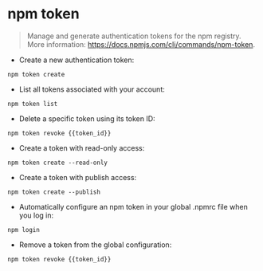 # npm token

> Manage and generate authentication tokens for the npm registry.
> More information: <https://docs.npmjs.com/cli/commands/npm-token>.

- Create a new authentication token:

`npm token create`

- List all tokens associated with your account:

`npm token list`

- Delete a specific token using its token ID:

`npm token revoke {{token_id}}`

- Create a token with read-only access:

`npm token create --read-only`

- Create a token with publish access:

`npm token create --publish`

- Automatically configure an npm token in your global .npmrc file when you log in:

`npm login`

- Remove a token from the global configuration:

`npm token revoke {{token_id}}`
